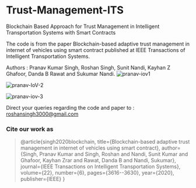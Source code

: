 # Trust-Management-ITS
Blockchain Based Approach for Trust Management in Intelligent Transportation Systems with Smart Contracts

The code is from the paper Blockchain-based adaptive trust management in internet of vehicles using smart contract published at IEEE Transactions of Intelligent Transportation Systems. 

Authors : Pranav Kumar Singh, Roshan Singh, Sunit Nandi, Kayhan Z Ghafoor, Danda B Rawat and Sukumar Nandi.
                       ![pranav-iov1](https://user-images.githubusercontent.com/42250206/154331417-c7640f90-79ce-465e-9764-cbc72febceea.png)
                       
   ![pranav-IoV-2](https://user-images.githubusercontent.com/42250206/154331720-7e59f637-4601-48e3-b95c-d4515d004030.png)

   ![pranav-iov-3](https://user-images.githubusercontent.com/42250206/154331818-7c2988ff-f607-43fd-9f51-5f155e4bfab0.png)

Direct your queries regarding the code and paper to : roshansingh3000@gmail.com 

### Cite our work as
> @article{singh2020blockchain,
  title={Blockchain-based adaptive trust management in internet of vehicles using smart contract},
  author={Singh, Pranav Kumar and Singh, Roshan and Nandi, Sunit Kumar and Ghafoor, Kayhan Zrar and Rawat, Danda B and Nandi, Sukumar},
  journal={IEEE Transactions on Intelligent Transportation Systems},
  volume={22},
  number={6},
  pages={3616--3630},
  year={2020},
  publisher={IEEE}
}
